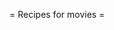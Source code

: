 = Recipes for movies =

 [wiki:Cookbook/Movies/Rlslog Download movies from RlsLog with Imdb filtering]::
 [wiki:Cookbook/Movies/MyMoviesRSS Generate my (unwatched) movies list with Imdb details]::
 [wiki:Cookbook/Movies/Timeframe Quality timeframe for movies]::
 [wiki:Cookbook/Movies/NZBMatrix Download movies from NZBMatrix using IMDB filtering and SABnzbd]::